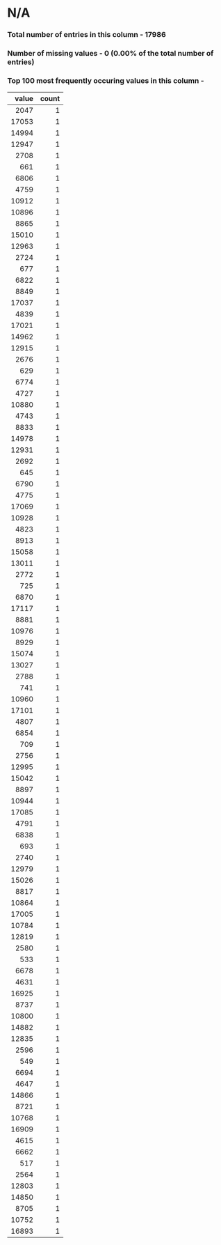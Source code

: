 
#  N/A

### Total number of entries in this column - 17986

### Number of missing values - 0 (0.00% of the total number of entries)

### Top 100 most frequently occuring values in this column -

|   value |   count |
|--------:|--------:|
|    2047 |       1 |
|   17053 |       1 |
|   14994 |       1 |
|   12947 |       1 |
|    2708 |       1 |
|     661 |       1 |
|    6806 |       1 |
|    4759 |       1 |
|   10912 |       1 |
|   10896 |       1 |
|    8865 |       1 |
|   15010 |       1 |
|   12963 |       1 |
|    2724 |       1 |
|     677 |       1 |
|    6822 |       1 |
|    8849 |       1 |
|   17037 |       1 |
|    4839 |       1 |
|   17021 |       1 |
|   14962 |       1 |
|   12915 |       1 |
|    2676 |       1 |
|     629 |       1 |
|    6774 |       1 |
|    4727 |       1 |
|   10880 |       1 |
|    4743 |       1 |
|    8833 |       1 |
|   14978 |       1 |
|   12931 |       1 |
|    2692 |       1 |
|     645 |       1 |
|    6790 |       1 |
|    4775 |       1 |
|   17069 |       1 |
|   10928 |       1 |
|    4823 |       1 |
|    8913 |       1 |
|   15058 |       1 |
|   13011 |       1 |
|    2772 |       1 |
|     725 |       1 |
|    6870 |       1 |
|   17117 |       1 |
|    8881 |       1 |
|   10976 |       1 |
|    8929 |       1 |
|   15074 |       1 |
|   13027 |       1 |
|    2788 |       1 |
|     741 |       1 |
|   10960 |       1 |
|   17101 |       1 |
|    4807 |       1 |
|    6854 |       1 |
|     709 |       1 |
|    2756 |       1 |
|   12995 |       1 |
|   15042 |       1 |
|    8897 |       1 |
|   10944 |       1 |
|   17085 |       1 |
|    4791 |       1 |
|    6838 |       1 |
|     693 |       1 |
|    2740 |       1 |
|   12979 |       1 |
|   15026 |       1 |
|    8817 |       1 |
|   10864 |       1 |
|   17005 |       1 |
|   10784 |       1 |
|   12819 |       1 |
|    2580 |       1 |
|     533 |       1 |
|    6678 |       1 |
|    4631 |       1 |
|   16925 |       1 |
|    8737 |       1 |
|   10800 |       1 |
|   14882 |       1 |
|   12835 |       1 |
|    2596 |       1 |
|     549 |       1 |
|    6694 |       1 |
|    4647 |       1 |
|   14866 |       1 |
|    8721 |       1 |
|   10768 |       1 |
|   16909 |       1 |
|    4615 |       1 |
|    6662 |       1 |
|     517 |       1 |
|    2564 |       1 |
|   12803 |       1 |
|   14850 |       1 |
|    8705 |       1 |
|   10752 |       1 |
|   16893 |       1 |
